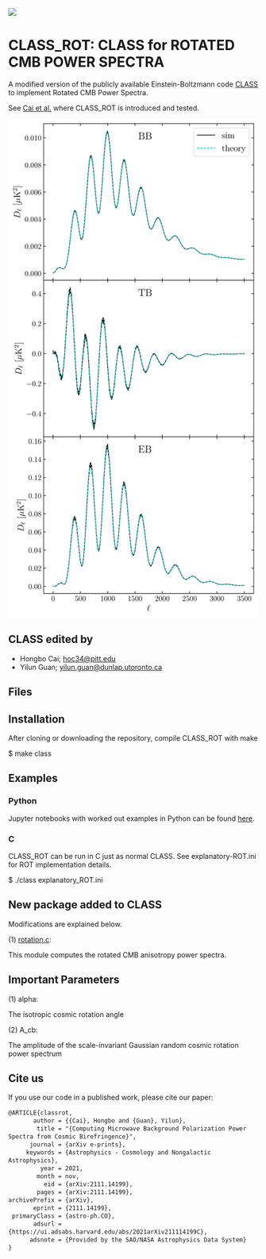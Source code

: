 [![](https://img.shields.io/badge/arXiv-2111.14199%20-red.svg)](https://arxiv.org/abs/2111.14199)

# CLASS_ROT: CLASS for ROTATED CMB POWER SPECTRA

A modified version of the publicly available Einstein-Boltzmann code [CLASS](https://github.com/lesgourg/class_public) to implement Rotated CMB Power Spectra.

See [Cai et al.](https://arxiv.org/abs/2111.14199) where CLASS_ROT is introduced and tested.

![](https://github.com/catketchup/class_rot/blob/main/figures_ROT/ps_sims.png) <!-- .element height="6%" width="13.5%" -->

## CLASS edited by
- Hongbo Cai; hoc34@pitt.edu
- Yilun Guan; yilun.guan@dunlap.utoronto.ca

## Files


## Installation

After cloning or downloading the repository, compile CLASS_ROT with make

$ make class

## Examples

### Python
Jupyter notebooks with worked out examples in Python can be found [here](https://github.com/catketchup/class_rot/tree/main/notebooks_rot).

### C

CLASS_ROT can be run in C just as normal CLASS. See explanatory-ROT.ini for ROT implementation details.

$ ./class explanatory_ROT.ini

## New package added to CLASS
Modifications are explained below.

(1) [rotation.c](https://github.com/catketchup/class_rot/blob/main/source/rotation.c):

This module computes the rotated CMB anisotropy power spectra.

## Important Parameters
(1) alpha:

The isotropic cosmic rotation angle

(2) A_cb:

The amplitude of the scale-invariant Gaussian random cosmic rotation power spectrum


## Cite us
If you use our code in a published work, please cite our paper:

```
@ARTICLE{classrot,
       author = {{Cai}, Hongbo and {Guan}, Yilun},
        title = "{Computing Microwave Background Polarization Power Spectra from Cosmic Birefringence}",
      journal = {arXiv e-prints},
     keywords = {Astrophysics - Cosmology and Nongalactic Astrophysics},
         year = 2021,
        month = nov,
          eid = {arXiv:2111.14199},
        pages = {arXiv:2111.14199},
archivePrefix = {arXiv},
       eprint = {2111.14199},
 primaryClass = {astro-ph.CO},
       adsurl = {https://ui.adsabs.harvard.edu/abs/2021arXiv211114199C},
      adsnote = {Provided by the SAO/NASA Astrophysics Data System}
}
```
